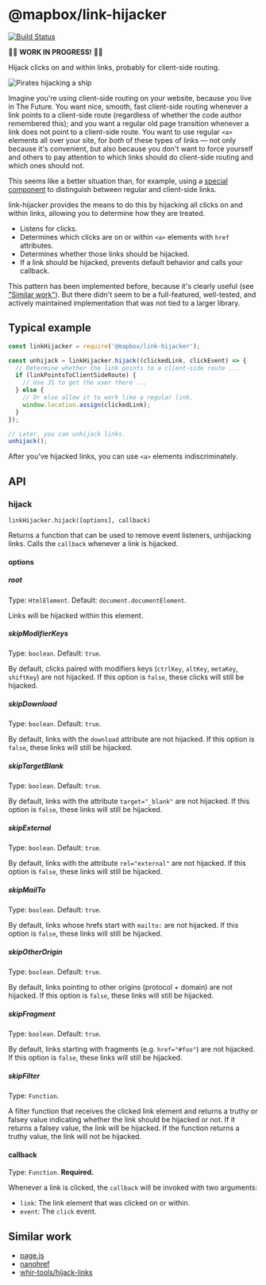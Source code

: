 # @mapbox/link-hijacker

[![Build Status](https://travis-ci.org/mapbox/link-hijacker.svg?branch=master)](https://travis-ci.org/mapbox/link-hijacker)

🚧🚧 **WORK IN PROGRESS!** 🚧🚧

Hijack clicks on and within links, probably for client-side routing.

![Pirates hijacking a ship](https://upload.wikimedia.org/wikipedia/commons/thumb/8/84/Painting_of_a_pirate_ship_%28after_1852%29%2C_after_Ambroise_Louis_Garneray.jpg/640px-Painting_of_a_pirate_ship_%28after_1852%29%2C_after_Ambroise_Louis_Garneray.jpg)

Imagine you're using client-side routing on your website, because you live in The Future.
You want nice, smooth, fast client-side routing whenever a link points to a client-side route (regardless of whether the code author remembered this); and you want a regular old page transition whenever a link does not point to a client-side route.
You want to use regular `<a>` elements all over your site, for *both* of these types of links — not only because it's convenient, but also because you don't want to force yourself and others to pay attention to which links should do client-side routing and which ones should not.

This seems like a better situation than, for example, using a [special component](https://reacttraining.com/react-router/web/api/Link) to distinguish between regular and client-side links.

link-hijacker provides the means to do this by hijacking all clicks on and within links, allowing you to determine how they are treated.

- Listens for clicks.
- Determines which clicks are on or within `<a>` elements with `href` attributes.
- Determines whether those links should be hijacked.
- If a link should be hijacked, prevents default behavior and calls your callback.

This pattern has been implemented before, because it's clearly useful (see ["Similar work"](#similar-functions)).
But there didn't seem to be a full-featured, well-tested, and actively maintained implementation that was not tied to a larger library.

## Typical example

```js
const linkHijacker = require('@mapbox/link-hijacker');

const unhijack = linkHijacker.hijack((clickedLink, clickEvent) => {
  // Determine whether the link points to a client-side route ...
  if (linkPointsToClientSideRoute) {
    // Use JS to get the user there ...
  } else {
    // Or else allow it to work like a regular link.
    window.location.assign(clickedLink);
  }
});

// Later, you can unhijack links.
unhijack();
```

After you've hijacked links, you can use `<a>` elements indiscriminately.

## API

### hijack

`linkHijacker.hijack([options], callback)`

Returns a function that can be used to remove event listeners, unhijacking links.
Calls the `callback` whenever a link is hijacked.

#### options

##### root

Type: `HtmlElement`. Default: `document.documentElement`.

Links will be hijacked within this element.

##### skipModifierKeys

Type: `boolean`. Default: `true`.

By default, clicks paired with modifiers keys (`ctrlKey`, `altKey`, `metaKey`, `shiftKey`) are not hijacked.
If this option is `false`, these clicks will still be hijacked.

##### skipDownload

Type: `boolean`. Default: `true`.

By default, links with the `download` attribute are not hijacked.
If this option is `false`, these links will still be hijacked.

##### skipTargetBlank

Type: `boolean`. Default: `true`.

By default, links with the attribute `target="_blank"` are not hijacked.
If this option is `false`, these links will still be hijacked.

##### skipExternal

Type: `boolean`. Default: `true`.

By default, links with the attribute `rel="external"` are not hijacked.
If this option is `false`, these links will still be hijacked.

##### skipMailTo

Type: `boolean`. Default: `true`.

By default, links whose hrefs start with `mailto:` are not hijacked.
If this option is `false`, these links will still be hijacked.

##### skipOtherOrigin

Type: `boolean`. Default: `true`.

By default, links pointing to other origins (protocol + domain) are not hijacked.
If this option is `false`, these links will still be hijacked.

##### skipFragment

Type: `boolean`. Default: `true`.

By default, links starting with fragments (e.g. `href="#foo"`) are not hijacked.
If this option is `false`, these links will still be hijacked.

##### skipFilter

Type: `Function`.

A filter function that receives the clicked link element and returns a truthy or falsey value indicating whether the link should be hijacked or not.
If it returns a falsey value, the link will be hijacked.
If the function returns a truthy value, the link will not be hijacked.

#### callback

Type: `Function`.
**Required.**

Whenever a link is clicked, the `callback` will be invoked with two arguments:

- `link`: The link element that was clicked on or within.
- `event`: The `click` event.

## Similar work

- [page.js](https://github.com/visionmedia/page.js/blob/1034c8cbed600ea7da378a73716c885227c03270/index.js#L541-L601)
- [nanohref]( https://github.com/yoshuawuyts/nanohref/blob/4efcc2c0becd2822a31c912364997cf03c66ab8d/index.js)
- [whir-tools/hijack-links](https://github.com/whir-tools/hijack-links)
